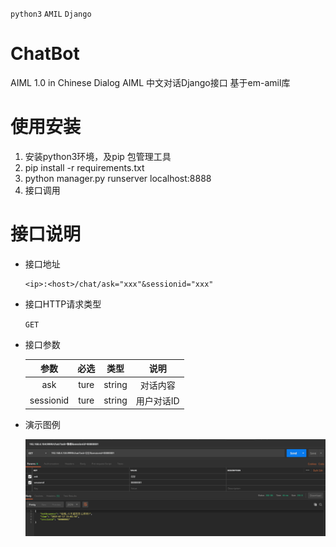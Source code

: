`python3` `AMIL` `Django`
# ChatBot

AIML 1.0 in Chinese Dialog
AIML 中文对话Django接口 基于em-amil库

# 使用安装 
  1. 安装python3环境，及pip 包管理工具
  2. pip install -r requirements.txt
  3. python manager.py runserver localhost:8888
  4. 接口调用
# 接口说明
  - 接口地址  
  
        <ip>:<host>/chat/ask="xxx"&sessionid="xxx"   
  
  - 接口HTTP请求类型  
    
    `GET`
    
  - 接口参数
  
    参数|必选|类型|说明
    :----:|:---:|:---:|:---:
    ask  |ture    |string|对话内容
    sessionid|ture|string|用户对话ID
  
  - 演示图例 
  
    ![avatar](/images/postmancapture.png)